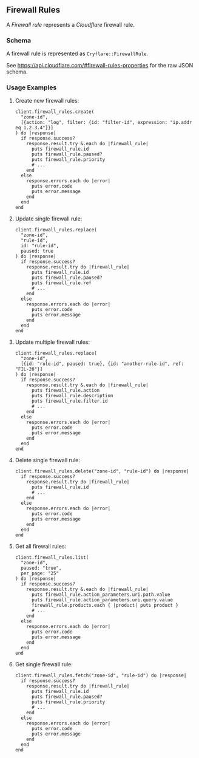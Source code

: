 ## Firewall Rules

A *Firewall rule* represents a *Cloudflare* firewall rule.

### Schema

A firewall rule is represented as `Cryflare::FirewallRule`.

See https://api.cloudflare.com/#firewall-rules-properties for the raw JSON schema.

### Usage Examples

1. Create new firewall rules:

   ```crystal
   client.firewall_rules.create(
     "zone-id",
     [{action: "log", filter: {id: "filter-id", expression: "ip.addr eq 1.2.3.4"}}]
   ) do |response|
     if response.success?
       response.result.try &.each do |firewall_rule|
         puts firewall_rule.id
         puts firewall_rule.paused?
         puts firewall_rule.priority
         # ...
       end
     else
       response.errors.each do |error|
         puts error.code
         puts error.message
       end
     end
   end
   ```

1. Update single firewall rule:

   ```crystal
   client.firewall_rules.replace(
     "zone-id",
     "rule-id",
     id: "rule-id",
     paused: true
   ) do |response|
     if response.success?
       response.result.try do |firewall_rule|
         puts firewall_rule.id
         puts firewall_rule.paused?
         puts firewall_rule.ref
         # ...
       end
     else
       response.errors.each do |error|
         puts error.code
         puts error.message
       end
     end
   end
   ```

1. Update multiple firewall rules:

   ```crystal
   client.firewall_rules.replace(
     "zone-id",
     [{id: "rule-id", paused: true}, {id: "another-rule-id", ref: "FIL-20"}]
   ) do |response|
     if response.success?
       response.result.try &.each do |firewall_rule|
         puts firewall_rule.action
         puts firewall_rule.description
         puts firewall_rule.filter.id
         # ...
       end
     else
       response.errors.each do |error|
         puts error.code
         puts error.message
       end
     end
   end
   ```

1. Delete single firewall rule:

   ```crystal
   client.firewall_rules.delete("zone-id", "rule-id") do |response|
     if response.success?
       response.result.try do |firewall_rule|
         puts firewall_rule.id
         # ...
       end
     else
       response.errors.each do |error|
         puts error.code
         puts error.message
       end
     end
   end
   ```

1. Get all firewall rules:

   ```crystal
   client.firewall_rules.list(
     "zone-id",
     paused: "true",
     per_page: "25"
   ) do |response|
     if response.success?
       response.result.try &.each do |firewall_rule|
         puts firewall_rule.action_parameters.uri.path.value
         puts firewall_rule.action_parameters.uri.query.value
         firewall_rule.products.each { |product| puts product }
         # ...
       end
     else
       response.errors.each do |error|
         puts error.code
         puts error.message
       end
     end
   end
   ```

1. Get single firewall rule:

   ```crystal
   client.firewall_rules.fetch("zone-id", "rule-id") do |response|
     if response.success?
       response.result.try do |firewall_rule|
         puts firewall_rule.id
         puts firewall_rule.paused?
         puts firewall_rule.priority
         # ...
       end
     else
       response.errors.each do |error|
         puts error.code
         puts error.message
       end
     end
   end
   ```
